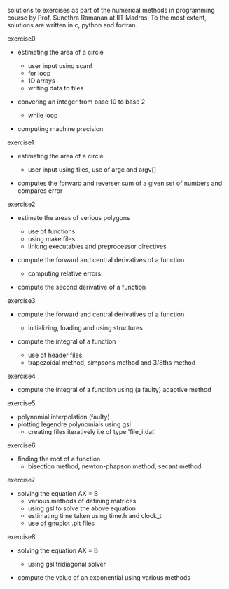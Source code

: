 solutions to exercises as part of the numerical methods in programming course by Prof. Sunethra Ramanan at IIT Madras.
To the most extent, solutions are written in c, python and fortran.

exercise0

* estimating the area of a circle
	* user input using scanf
	* for loop
	* 1D arrays 
	* writing data to files

* convering an integer from base 10 to base 2
	* while loop

* computing machine precision

exercise1

* estimating the area of a circle
	* user input using files, use of argc and argv[]

* computes the forward and reverser sum of a given set of numbers and compares error

exercise2

* estimate the areas of verious polygons
	* use of functions
	* using make files
	* linking executables and preprocessor directives

* compute the forward and central derivatives of a function
	* computing relative errors

* compute the second derivative of a function

exercise3

* compute the forward and central derivatives of a function
	* initializing, loading and using structures

* compute the integral of a function
	* use of header files
	* trapezoidal method, simpsons method and 3/8ths method

exercise4

* compute the integral of a function using (a faulty) adaptive method

exercise5

* polynomial interpolation (faulty)
* plotting legendre polynomials using gsl
	* creating files iteratively i.e of type 'file_i.dat'

exercise6

* finding the root of a function
	* bisection method, newton-phapson method, secant method

exercise7

* solving the equation AX = B
	* various methods of defining matrices
	* using gsl to solve the above equation
	* estimating time taken using time.h and clock_t
	* use of gnuplot .plt files

exercise8

* solving the equation AX = B
	* using gsl tridiagonal solver

* compute the value of an exponential using various methods
